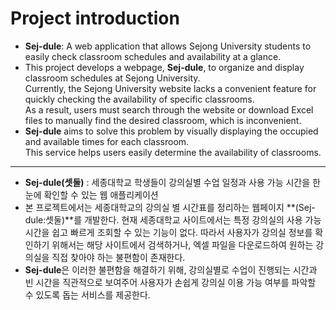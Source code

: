 # Project introduction

- **Sej-dule**: A web application that allows Sejong University students to easily check classroom schedules and availability at a glance.
- This project develops a webpage, **Sej-dule**, to organize and display classroom schedules at Sejong University.  
  Currently, the Sejong University website lacks a convenient feature for quickly checking the availability of specific classrooms.  
  As a result, users must search through the website or download Excel files to manually find the desired classroom, which is inconvenient.
- **Sej-dule** aims to solve this problem by visually displaying the occupied and available times for each classroom.  
  This service helps users easily determine the availability of classrooms.

---

- **Sej-dule(셋둘)** : 세종대학교 학생들이 강의실별 수업 일정과 사용 가능 시간을 한눈에 확인할 수 있는 웹 애플리케이션
- 본 프로젝트에서는 세종대학교의 강의실 별 시간표를 정리하는 웹페이지 **(Sej-dule:셋둘)**를 개발한다. 현재 세종대학교 사이트에서는 특정 강의실의 사용 가능 시간을 쉽고 빠르게 조회할 수 있는 기능이 없다. 따라서 사용자가 강의실 정보를 확인하기 위해서는 해당 사이트에서 검색하거나, 엑셀 파일을 다운로드하여 원하는 강의실을 직접 찾아야 하는 불편함이 존재한다.
- **Sej-dule**은 이러한 불편함을 해결하기 위해, 강의실별로 수업이 진행되는 시간과 빈 시간을 직관적으로 보여주어 사용자가 손쉽게 강의실 이용 가능 여부를 파악할 수 있도록 돕는 서비스를 제공한다.
